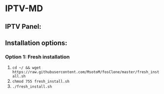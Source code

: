 # IPTV-MD
## IPTV Panel:



## Installation options:
### Option 1: Fresh installation
1. `cd ~/ && wget https://raw.githubusercontent.com/MsotoM/fosClone/master/fresh_install.sh`
2. `chmod 755 fresh_install.sh`
3. `./fresh_install.sh`
